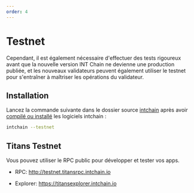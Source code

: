 ```yaml
---
order: 4
---
```


# Testnet

Cependant, il est également nécessaire d'effectuer des tests rigoureux avant que la nouvelle version INT Chain ne devienne une production publiée, et les nouveaux validateurs peuvent également utiliser le testnet pour s'entraîner à maîtriser les opérations du validateur.

## Installation

Lancez la commande suivante dans le dossier source [intchain](https://github.com/intfoundation/intchain) après avoir [compilé ou installé](2-install.md) les logiciels intchain :

```bash
intchain --testnet
```

## Titans Testnet

Vous pouvez utiliser le RPC public pour développer et tester vos apps.

- RPC: <http://testnet.titansrpc.intchain.io>

- Explorer: <https://titansexplorer.intchain.io>
